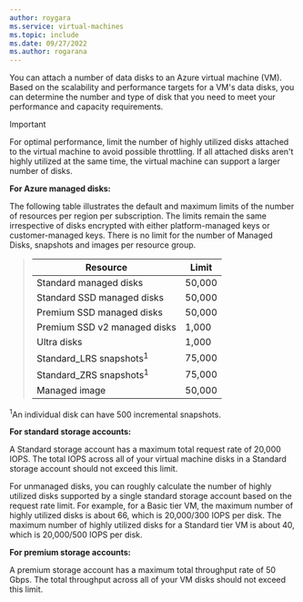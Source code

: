 ```yaml
---
author: roygara
ms.service: virtual-machines
ms.topic: include
ms.date: 09/27/2022
ms.author: rogarana
---
```

You can attach a number of data disks to an Azure virtual machine (VM). Based on the scalability and performance targets for a VM's data disks, you can determine the number and type of disk that you need to meet your performance and capacity requirements.

> [!IMPORTANT]
> For optimal performance, limit the number of highly utilized disks attached to the virtual machine to avoid possible throttling. If all attached disks aren't highly utilized at the same time, the virtual machine can support a larger number of disks.

**For Azure managed disks:**

The following table illustrates the default and maximum limits of the number of resources per region per subscription. The limits remain the same irrespective of disks encrypted with either platform-managed keys or customer-managed keys. There is no limit for the number of Managed Disks, snapshots and images per resource group.  

> | Resource | Limit |
> | --- | --- |
> | Standard managed disks | 50,000 |
> | Standard SSD managed disks | 50,000 |
> | Premium SSD managed disks | 50,000 |
> | Premium SSD v2 managed disks  | 1,000 |
> | Ultra disks | 1,000 |
> | Standard_LRS snapshots<sup>1</sup> | 75,000 |
> | Standard_ZRS snapshots<sup>1</sup> | 75,000 |
> | Managed image | 50,000 |

<sup>1</sup>An individual disk can have 500 incremental snapshots. 

**For standard storage accounts:**

A Standard storage account has a maximum total request rate of 20,000 IOPS. The total IOPS across all of your virtual machine disks in a Standard storage account should not exceed this limit.
  
For unmanaged disks, you can roughly calculate the number of highly utilized disks supported by a single standard storage account based on the request rate limit. For example, for a Basic tier VM, the maximum number of highly utilized disks is about 66, which is 20,000/300 IOPS per disk. The maximum number of highly utilized disks for a Standard tier VM is about 40, which is 20,000/500 IOPS per disk. 

**For premium storage accounts:**

A premium storage account has a maximum total throughput rate of 50 Gbps. The total throughput across all of your VM disks should not exceed this limit.

